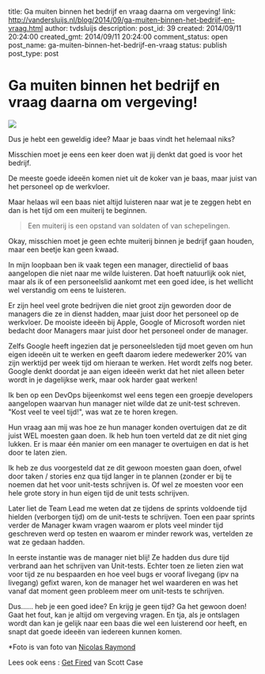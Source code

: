 title: Ga muiten binnen het bedrijf en vraag daarna om vergeving!
link: http://vandersluijs.nl/blog/2014/09/ga-muiten-binnen-het-bedrijf-en-vraag.html
author: tvdsluijs
description: 
post_id: 39
created: 2014/09/11 20:24:00
created_gmt: 2014/09/11 20:24:00
comment_status: open
post_name: ga-muiten-binnen-het-bedrijf-en-vraag
status: publish
post_type: post

# Ga muiten binnen het bedrijf en vraag daarna om vergeving!

![](/wp-content/uploads/2013/07/7377925440_42f0924084_m.jpg)  
  
Dus je hebt een geweldig idee? Maar je baas vindt het helemaal niks?  
  
Misschien moet je eens een keer doen wat jij denkt dat goed is voor het bedrijf.  
  
De meeste goede ideeën komen niet uit de koker van je baas, maar juist van het personeel op de werkvloer.  
  
Maar helaas wil een baas niet altijd luisteren naar wat je te zeggen hebt en dan is het tijd om een muiterij te beginnen.  
  


> Een muiterij is een opstand van soldaten of van schepelingen.

  
Okay, misschien moet je geen echte muiterij binnen je bedrijf gaan houden, maar een beetje kan geen kwaad.  
  
In mijn loopbaan ben ik vaak tegen een manager, directielid of baas aangelopen die niet naar me wilde luisteren. Dat hoeft natuurlijk ook niet, maar als ik of een personeelslid aankomt met een goed idee, is het wellicht wel verstandig om eens te luisteren.  
  
Er zijn heel veel grote bedrijven die niet groot zijn geworden door de managers die ze in dienst hadden, maar juist door het personeel op de werkvloer. De mooiste ideeën bij Apple, Google of Microsoft worden niet bedacht door Managers maar juist door het personeel onder de manager.  
  
Zelfs Google heeft ingezien dat je personeelsleden tijd moet geven om hun eigen ideeën uit te werken en geeft daarom iedere medewerker 20% van zijn werktijd per week tijd om hieraan te werken. Het wordt zelfs nog beter. Google denkt doordat je aan eigen ideeën werkt dat het niet alleen beter wordt in je dagelijkse werk, maar ook harder gaat werken!  
  
Ik ben op een DevOps bijeenkomst wel eens tegen een groepje developers aangelopen waarvan hun manager niet wilde dat ze unit-test schreven. "Kost veel te veel tijd!", was wat ze te horen kregen.  
  
Hun vraag aan mij was hoe ze hun manager konden overtuigen dat ze dit juist WEL moesten gaan doen. Ik heb hun toen verteld dat ze dit niet ging lukken. Er is maar één manier om een manager te overtuigen en dat is het door te laten zien.  
  
Ik heb ze dus voorgesteld dat ze dit gewoon moesten gaan doen, ofwel door taken / stories enz qua tijd langer in te plannen (zonder er bij te noemen dat het voor unit-tests schrijven is. Of wel ze moesten voor een hele grote story in hun eigen tijd de unit tests schrijven.  
  
Later liet de Team Lead me weten dat ze tijdens de sprints voldoende tijd hielden (verborgen tijd) om de unit-tests te schrijven. Toen een paar sprints verder de Manager kwam vragen waarom er plots veel minder tijd geschreven werd op testen en waarom er minder rework was, vertelden ze wat ze gedaan hadden.  
  
In eerste instantie was de manager niet blij! Ze hadden dus dure tijd verbrand aan het schrijven van Unit-tests. Echter toen ze lieten zien wat voor tijd ze nu bespaarden en hoe veel bugs er vooraf livegang (ipv na livegang) gefixt waren, kon de manager het wel waarderen en was het vanaf dat moment geen probleem meer om unit-tests te schrijven.  
  
Dus...... heb je een goed idee? En krijg je geen tijd? Ga het gewoon doen! Gaat het fout, kan je altijd om vergeving vragen. En tja, als je ontslagen wordt dan kan je gelijk naar een baas die wel een luisterend oor heeft, en snapt dat goede ideeën van iedereen kunnen komen.  
  
*Foto is van foto van [Nicolas Raymond](https://www.flickr.com/photos/80497449@N04/)  
  
Lees ook eens : [Get Fired](https://www.linkedin.com/today/post/article/20130708140616-12571855-get-fired?trk=mta-lnk) van Scott Case